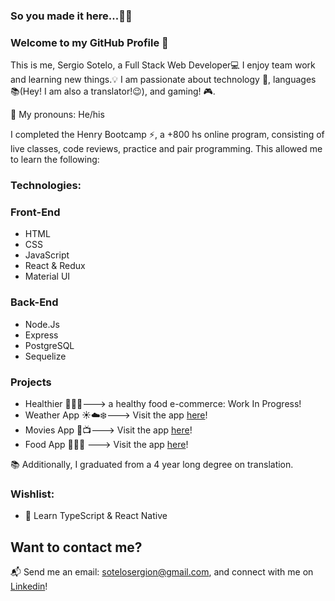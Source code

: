 ### So you made it here...🧙‍♂️

### Welcome to my GitHub Profile 👋
 

This is me, Sergio Sotelo, a Full Stack Web Developer💻 
I enjoy team work and learning new things.💡
I am passionate about technology 📡, languages 📚(Hey! I am also a translator!😉), and gaming! 🎮.

📛 My pronouns: He/his

I completed the Henry Bootcamp ⚡, a +800 hs online program, consisting of live classes, code reviews, practice and pair programming. 
This allowed me to learn the following:

### Technologies: 

### Front-End
- HTML
- CSS
- JavaScript 
- React & Redux
- Material UI

### Back-End
- Node.Js
- Express
- PostgreSQL
- Sequelize

### Projects 
- Healthier 🍅🌽🍉---> a healthy food e-commerce: Work In Progress!
- Weather App ☀️☁️❄️---> Visit the app [here](https://weatherappsotelo.vercel.app)!
- Movies App 🎥📺---> Visit the app [here]()!
- Food App 🍕🌮🍜 ---> Visit the app [here](https://foodappsotelo.vercel.app/)!

📚 Additionally, I graduated from a 4 year long degree on translation.

### Wishlist: 
- 🌱 Learn TypeScript & React Native

## Want to contact me? 

📬 Send me an email: sotelosergion@gmail.com,
and connect with me on [Linkedin](https://www.linkedin.com/in/sergio-sotelo/)!

